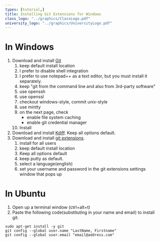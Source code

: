 ```yaml
---
types: [tutorial,] 
title: Installing Git Extensions for Windows
class_logo: "../graphics/ClassLogo.pdf"
university_logo: "../graphics/UniversityLogo.pdf"
---
```


# In Windows
1. Download and install [Git](https://git-scm.com/download/win)
    1. keep default install location
    1. I prefer to disable shell integration
    1. I prefer to use notepad++ as a text editor, but you must install it separately.
    1. keep "git from the command line and also from 3rd-party software"
    1. use openssh
    1. use openssl
    1. checkout windows-style, commit unix-style
    1. use mintty
    1. on the next page, check
        * enable file system caching
        * enable git credential manager
    1. Install
1. Download and install [Kdiff](https://sourceforge.net/projects/kdiff3/files/).  Keep all options default.
1. Download and install [git extensions](https://github.com/gitextensions/gitextensions/releases/latest).
    1. install for all users
    1. keep default install location
    1. Keep all options default
    1. keep putty as default.
    1. select a language(english)
    1. set your username and password in the git extensions settings window that pops up

# In Ubuntu

1. Open up a terminal window (ctrl+alt+t)
1. Paste the following code(substituting in your name and email) to install git.

```sudo apt-get update
sudo apt-get install -y git
git config --global user.name "LastName, Firstname"
git config --global user.email "email@address.com"
```
